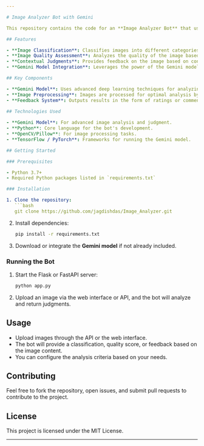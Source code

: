 ```yaml
---

# Image Analyzer Bot with Gemini

This repository contains the code for an **Image Analyzer Bot** that uses the **Gemini model** to analyze and provide judgments on clicked pictures. The bot is designed to classify, evaluate, and give feedback on images based on predefined criteria, making it useful for various applications such as content moderation, quality assessment, or simply providing insights on visual content.

## Features

- **Image Classification**: Classifies images into different categories (e.g., landscapes, portraits, objects).
- **Image Quality Assessment**: Analyzes the quality of the image based on parameters like brightness, sharpness, and composition.
- **Contextual Judgments**: Provides feedback on the image based on context or specific requirements (e.g., identifying if the image meets certain standards).
- **Gemini Model Integration**: Leverages the power of the Gemini model to generate judgments and analyze images with high accuracy.

## Key Components

- **Gemini Model**: Uses advanced deep learning techniques for analyzing visual content and providing contextual insights.
- **Image Preprocessing**: Images are processed for optimal analysis by resizing, normalizing, and adjusting contrast and brightness.
- **Feedback System**: Outputs results in the form of ratings or comments based on the analysis.
  
## Technologies Used

- **Gemini Model**: For advanced image analysis and judgment.
- **Python**: Core language for the bot's development.
- **OpenCV/Pillow**: For image processing tasks.
- **TensorFlow / PyTorch**: Frameworks for running the Gemini model.

## Getting Started

### Prerequisites

- Python 3.7+
- Required Python packages listed in `requirements.txt`

### Installation

1. Clone the repository:
   ```bash
   git clone https://github.com/jagdishdas/Image_Analyzer.git
   ```

2. Install dependencies:
   ```bash
   pip install -r requirements.txt
   ```

3. Download or integrate the **Gemini model** if not already included.

### Running the Bot

1. Start the Flask or FastAPI server:
   ```bash
   python app.py
   ```

2. Upload an image via the web interface or API, and the bot will analyze and return judgments.

## Usage

- Upload images through the API or the web interface.
- The bot will provide a classification, quality score, or feedback based on the image content.
- You can configure the analysis criteria based on your needs.

## Contributing

Feel free to fork the repository, open issues, and submit pull requests to contribute to the project.

## License

This project is licensed under the MIT License.

---
```

